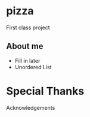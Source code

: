# pizza

First class project

## About me

* Fill in later
* Unordered List

# Special Thanks
Acknowledgements
